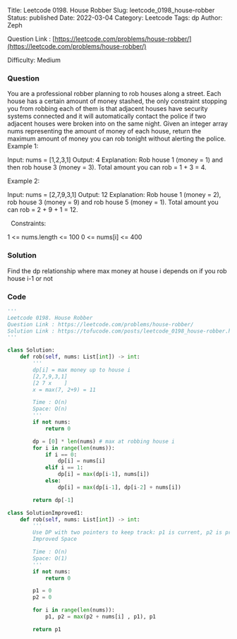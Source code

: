 Title: Leetcode 0198. House Robber
Slug: leetcode_0198_house-robber
Status: published
Date: 2022-03-04
Category: Leetcode
Tags: dp
Author: Zeph

Question Link : [https://leetcode.com/problems/house-robber/](https://leetcode.com/problems/house-robber/)

Difficulty: Medium

### Question
You are a professional robber planning to rob houses along a street. Each house has a certain amount of money stashed, the only constraint stopping you from robbing each of them is that adjacent houses have security systems connected and it will automatically contact the police if two adjacent houses were broken into on the same night.
Given an integer array nums representing the amount of money of each house, return the maximum amount of money you can rob tonight without alerting the police.
 
Example 1:

Input: nums = [1,2,3,1]
Output: 4
Explanation: Rob house 1 (money = 1) and then rob house 3 (money = 3).
Total amount you can rob = 1 + 3 = 4.

Example 2:

Input: nums = [2,7,9,3,1]
Output: 12
Explanation: Rob house 1 (money = 2), rob house 3 (money = 9) and rob house 5 (money = 1).
Total amount you can rob = 2 + 9 + 1 = 12.

 
Constraints:

1 <= nums.length <= 100
0 <= nums[i] <= 400

### Solution

Find the dp relationship where max money at house i depends on if you rob house i-1 or not 

### Code
```python
'''
Leetcode 0198. House Robber
Question Link : https://leetcode.com/problems/house-robber/
Solution Link : https://tofucode.com/posts/leetcode_0198_house-robber.html
'''

class Solution:
    def rob(self, nums: List[int]) -> int:
        '''
        dp[i] = max money up to house i
        [2,7,9,3,1]
        [2 7 x    ]
        x = max(7, 2+9) = 11

        Time : O(n)
        Space: O(n)
        '''
        if not nums:
            return 0

        dp = [0] * len(nums) # max at robbing house i
        for i in range(len(nums)):
            if i == 0:
                dp[i] = nums[i]
            elif i == 1:
                dp[i] = max(dp[i-1], nums[i])
            else:
                dp[i] = max(dp[i-1], dp[i-2] + nums[i])

        return dp[-1]

class SolutionImproved1:
    def rob(self, nums: List[int]) -> int:
        '''
        Use DP with two pointers to keep track: p1 is current, p2 is previous
        Improved Space

        Time : O(n)
        Space: O(1)
        '''
        if not nums:
            return 0

        p1 = 0
        p2 = 0

        for i in range(len(nums)):
            p1, p2 = max(p2 + nums[i] , p1), p1

        return p1


```

